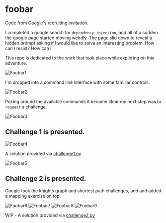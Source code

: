 # foobar
Code from Google's recruiting invitation.

I completed a google search for `dependency injection`, and all of a sudden the google page started moving weirdly.
The page slid down to reveal a hidden prompt asking if I would like to solve an interesting problem.  How can I resist?  How can I

This repo is dedicated to the work that took place while exploring on this adventure.

![Foobar1](../main/images/foobar1.png)

I'm dropped into a command line interface with some familiar controls.  

![Foobar2](/../main/images/foobar2.png)

Poking around the available commands it become clear my next step was to `request` a challenge.

![Foobar3](/../main/images/foobar3.png)


## Challenge 1 is presented.

![Foobar4](/../main/images/foobar4.png)

A solution provided via [challenge1.py](https://github.com/white8785/foobar/blob/main/challenge1.py)

![Foobar5](/../main/images/foobar5.png)


## Challenge 2 is presented. 
Google took the knights graph and shortest path challenges, and and added a mapping exercise on top.  

![Foobar6](/../main/images/foobar6.png)
![Foobar7](/../main/images/foobar7.png)
![Foobar8](/../main/images/foobar8.png)
![Foobar9](/../main/images/foobar9.png)

WIP - A solution provided via [challenge2.py](https://github.com/white8785/foobar/main/challenge2.py)